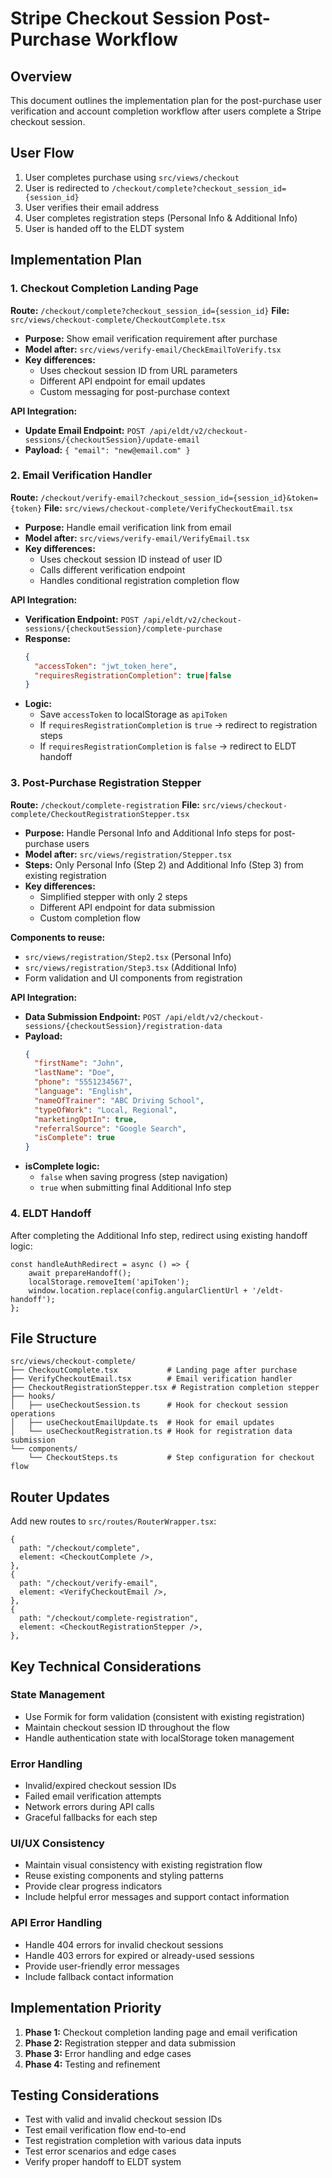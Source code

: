 # Stripe Checkout Session Post-Purchase Workflow

## Overview
This document outlines the implementation plan for the post-purchase user verification and account completion workflow after users complete a Stripe checkout session.

## User Flow
1. User completes purchase using `src/views/checkout`
2. User is redirected to `/checkout/complete?checkout_session_id={session_id}`
3. User verifies their email address
4. User completes registration steps (Personal Info & Additional Info)
5. User is handed off to the ELDT system

## Implementation Plan

### 1. Checkout Completion Landing Page
**Route:** `/checkout/complete?checkout_session_id={session_id}`
**File:** `src/views/checkout-complete/CheckoutComplete.tsx`

- **Purpose:** Show email verification requirement after purchase
- **Model after:** `src/views/verify-email/CheckEmailToVerify.tsx`
- **Key differences:**
  - Uses checkout session ID from URL parameters
  - Different API endpoint for email updates
  - Custom messaging for post-purchase context

**API Integration:**
- **Update Email Endpoint:** `POST /api/eldt/v2/checkout-sessions/{checkoutSession}/update-email`
- **Payload:** `{ "email": "new@email.com" }`

### 2. Email Verification Handler
**Route:** `/checkout/verify-email?checkout_session_id={session_id}&token={token}`
**File:** `src/views/checkout-complete/VerifyCheckoutEmail.tsx`

- **Purpose:** Handle email verification link from email
- **Model after:** `src/views/verify-email/VerifyEmail.tsx`
- **Key differences:**
  - Uses checkout session ID instead of user ID
  - Calls different verification endpoint
  - Handles conditional registration completion flow

**API Integration:**
- **Verification Endpoint:** `POST /api/eldt/v2/checkout-sessions/{checkoutSession}/complete-purchase`
- **Response:**
  ```json
  {
    "accessToken": "jwt_token_here",
    "requiresRegistrationCompletion": true|false
  }
  ```
- **Logic:**
  - Save `accessToken` to localStorage as `apiToken`
  - If `requiresRegistrationCompletion` is `true` → redirect to registration steps
  - If `requiresRegistrationCompletion` is `false` → redirect to ELDT handoff

### 3. Post-Purchase Registration Stepper
**Route:** `/checkout/complete-registration`
**File:** `src/views/checkout-complete/CheckoutRegistrationStepper.tsx`

- **Purpose:** Handle Personal Info and Additional Info steps for post-purchase users
- **Model after:** `src/views/registration/Stepper.tsx`
- **Steps:** Only Personal Info (Step 2) and Additional Info (Step 3) from existing registration
- **Key differences:**
  - Simplified stepper with only 2 steps
  - Different API endpoint for data submission
  - Custom completion flow

**Components to reuse:**
- `src/views/registration/Step2.tsx` (Personal Info)
- `src/views/registration/Step3.tsx` (Additional Info)
- Form validation and UI components from registration

**API Integration:**
- **Data Submission Endpoint:** `POST /api/eldt/v2/checkout-sessions/{checkoutSession}/registration-data`
- **Payload:**
  ```json
  {
    "firstName": "John",
    "lastName": "Doe", 
    "phone": "5551234567",
    "language": "English",
    "nameOfTrainer": "ABC Driving School",
    "typeOfWork": "Local, Regional",
    "marketingOptIn": true,
    "referralSource": "Google Search",
    "isComplete": true
  }
  ```
- **isComplete logic:**
  - `false` when saving progress (step navigation)
  - `true` when submitting final Additional Info step

### 4. ELDT Handoff
After completing the Additional Info step, redirect using existing handoff logic:
```tsx
const handleAuthRedirect = async () => {
    await prepareHandoff();
    localStorage.removeItem('apiToken');
    window.location.replace(config.angularClientUrl + '/eldt-handoff');
};
```

## File Structure
```
src/views/checkout-complete/
├── CheckoutComplete.tsx           # Landing page after purchase
├── VerifyCheckoutEmail.tsx        # Email verification handler
├── CheckoutRegistrationStepper.tsx # Registration completion stepper
├── hooks/
│   ├── useCheckoutSession.ts      # Hook for checkout session operations
│   ├── useCheckoutEmailUpdate.ts  # Hook for email updates
│   └── useCheckoutRegistration.ts # Hook for registration data submission
└── components/
    └── CheckoutSteps.ts           # Step configuration for checkout flow
```

## Router Updates
Add new routes to `src/routes/RouterWrapper.tsx`:
```tsx
{
  path: "/checkout/complete",
  element: <CheckoutComplete />,
},
{
  path: "/checkout/verify-email", 
  element: <VerifyCheckoutEmail />,
},
{
  path: "/checkout/complete-registration",
  element: <CheckoutRegistrationStepper />,
},
```

## Key Technical Considerations

### State Management
- Use Formik for form validation (consistent with existing registration)
- Maintain checkout session ID throughout the flow
- Handle authentication state with localStorage token management

### Error Handling
- Invalid/expired checkout session IDs
- Failed email verification attempts
- Network errors during API calls
- Graceful fallbacks for each step

### UI/UX Consistency
- Maintain visual consistency with existing registration flow
- Reuse existing components and styling patterns
- Provide clear progress indicators
- Include helpful error messages and support contact information

### API Error Handling
- Handle 404 errors for invalid checkout sessions
- Handle 403 errors for expired or already-used sessions
- Provide user-friendly error messages
- Include fallback contact information

## Implementation Priority
1. **Phase 1:** Checkout completion landing page and email verification
2. **Phase 2:** Registration stepper and data submission
3. **Phase 3:** Error handling and edge cases
4. **Phase 4:** Testing and refinement

## Testing Considerations
- Test with valid and invalid checkout session IDs
- Test email verification flow end-to-end
- Test registration completion with various data inputs
- Test error scenarios and edge cases
- Verify proper handoff to ELDT system